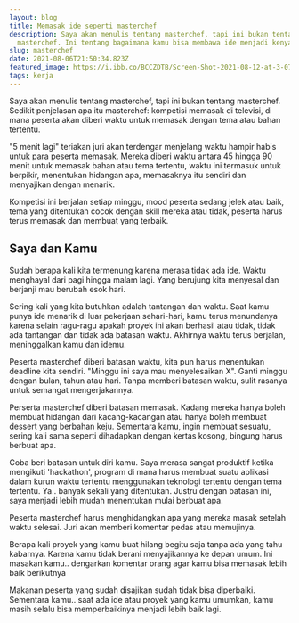 ```yaml
---
layout: blog
title: Memasak ide seperti masterchef
description: Saya akan menulis tentang masterchef, tapi ini bukan tentang
  masterchef. Ini tentang bagaimana kamu bisa membawa ide menjadi kenyataan
slug: masterchef
date: 2021-08-06T21:50:34.823Z
featured_image: https://i.ibb.co/BCCZDTB/Screen-Shot-2021-08-12-at-3-07-15-PM.png
tags: kerja
---
```

Saya akan menulis tentang masterchef, tapi ini bukan tentang masterchef. Sedikit penjelasan apa itu masterchef: kompetisi memasak di televisi, di mana peserta akan diberi waktu untuk memasak dengan tema atau bahan tertentu.

"5 menit lagi" teriakan juri akan terdengar menjelang waktu hampir habis untuk para peserta memasak. Mereka diberi waktu antara 45 hingga 90 menit untuk memasak bahan atau tema tertentu, waktu ini termasuk untuk berpikir, menentukan hidangan apa, memasaknya itu sendiri dan menyajikan dengan menarik.

Kompetisi ini berjalan setiap minggu, mood peserta sedang jelek atau baik, tema yang ditentukan cocok dengan skill mereka atau tidak, peserta harus terus memasak dan membuat yang terbaik.

## Saya dan Kamu

Sudah berapa kali kita termenung karena merasa tidak ada ide. Waktu menghayal dari pagi hingga malam lagi. Yang berujung kita menyesal dan berjanji mau berubah esok hari.

Sering kali yang kita butuhkan adalah tantangan dan waktu. Saat kamu punya ide menarik di luar pekerjaan sehari-hari, kamu terus menundanya karena selain ragu-ragu apakah proyek ini akan berhasil atau tidak, tidak ada tantangan dan tidak ada batasan waktu. Akhirnya waktu terus berjalan, meninggalkan kamu dan idemu.

Peserta masterchef diberi batasan waktu, kita pun harus menentukan deadline kita sendiri. "Minggu ini saya mau menyelesaikan X". Ganti minggu dengan bulan, tahun atau hari. Tanpa memberi batasan waktu, sulit rasanya untuk semangat mengerjakannya.

Perserta masterchef diberi batasan memasak. Kadang mereka hanya boleh membuat hidangan dari kacang-kacangan atau hanya boleh membuat dessert yang berbahan keju. Sementara kamu, ingin membuat sesuatu, sering kali sama seperti dihadapkan dengan kertas kosong, bingung harus berbuat apa. 

Coba beri batasan untuk diri kamu. Saya merasa sangat produktif ketika mengikuti 'hackathon', program di mana harus membuat suatu aplikasi dalam kurun waktu tertentu menggunakan teknologi tertentu dengan tema tertentu. Ya.. banyak sekali yang ditentukan. Justru dengan batasan ini, saya menjadi lebih mudah menentukan mulai berbuat apa.

Peserta masterchef harus menghidangkan apa yang mereka masak setelah waktu selesai. Juri akan memberi komentar pedas atau memujinya. 

Berapa kali proyek yang kamu buat hilang begitu saja tanpa ada yang tahu kabarnya. Karena kamu tidak berani menyajikannya ke depan umum. Ini masakan kamu.. dengarkan komentar orang agar kamu bisa memasak lebih baik berikutnya

Makanan peserta yang sudah disajikan sudah tidak bisa diperbaiki. Sementara kamu.. saat ada ide atau proyek yang kamu umumkan, kamu masih selalu bisa memperbaikinya menjadi lebih baik lagi.